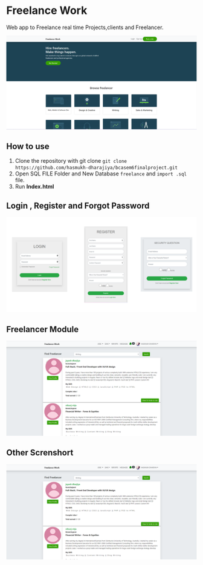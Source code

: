 # Freelance Work 
Web app to Freelance real time Projects,clients and Freelancer. 

![Freelance Work](https://github.com/hasmukh-dharajiya/bcasem6finalproject/blob/main/bca.PNG)

## How to use
1. Clone the repository with git clone `git clone https://github.com/hasmukh-dharajiya/bcasem6finalproject.git`
2. Open SQL FILE Folder and New Database `freelance` and `import .sql` file.
3. Run **Index.html** 


## Login , Register and Forgot Password

![Register](https://github.com/hasmukh-dharajiya/bcasem6finalproject/blob/main/img.png)

## Freelancer Module

![Freelancer Module](https://github.com/hasmukh-dharajiya/bcasem6finalproject/blob/main/Untitled%20design.png)

## Other Screnshort

![Freelancer Module](https://github.com/hasmukh-dharajiya/bcasem6finalproject/blob/main/Untitled%20design.png)


